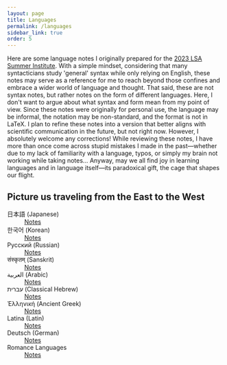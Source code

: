 ```yaml
---
layout: page
title: Languages
permalink: /languages
sidebar_link: true
order: 5
---
```


<p>
  Here are some language notes I originally prepared for the <a href="https://websites.umass.edu/lingstitute2023/">2023 LSA Summer Institute</a>. With a simple mindset, considering that many syntacticians study 'general' syntax while only relying on English, these notes may serve as a reference for me to reach beyond those confines and embrace a wider world of language and thought. That said, these are not syntax notes, but rather notes on the form of different languages. Here, I don't want to argue about what syntax and form mean from my point of view. Since these notes were originally for personal use, the language may be informal, the notation may be non-standard, and the format is not in LaTeX. I plan to refine these notes into a version that better aligns with scientific communication in the future, but not right now. However, I absolutely welcome any corrections! While reviewing these notes, I have more than once come across stupid mistakes I made in the past—whether due to my lack of familiarity with a language, typos, or simply my brain not working while taking notes… Anyway, may we all find joy in learning languages and in language itself—its paradoxical gift, the cage that shapes our flight.
</p>

<h2>Picture us traveling from the East to the West</h2>
<dl>
  <dt>日本語 (Japanese)</dt>
  <dd><a href="your-file-link">Notes</a></dd>

  <dt>한국어 (Korean)</dt>
  <dd><a href="your-file-link">Notes</a></dd>

  <dt>Русский (Russian)</dt>
  <dd><a href="your-file-link">Notes</a></dd>

  <dt>संस्कृतम् (Sanskrit)</dt>
  <dd><a href="your-file-link">Notes</a></dd>

  <dt>العربية (Arabic)</dt>
  <dd><a href="your-file-link">Notes</a></dd>

  <dt>עברית (Classical Hebrew)</dt>
  <dd><a href="your-file-link">Notes</a></dd>

  <dt>Ἑλληνική (Ancient Greek)</dt>
  <dd><a href="your-file-link">Notes</a></dd>

  <dt>Latina (Latin)</dt>
  <dd><a href="your-file-link">Notes</a></dd>

  <dt>Deutsch (German)</dt>
  <dd><a href="your-file-link">Notes</a></dd>

  <dt>Romance Languages</dt>
  <dd><a href="your-file-link">Notes</a></dd>
</dl>

